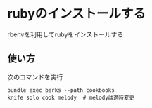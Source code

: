 # rubyのインストールする

rbenvを利用してrubyをインストールする

## 使い方

次のコマンドを実行

    bundle exec berks --path cookbooks
    knife solo cook melody  # melodyは適時変更


